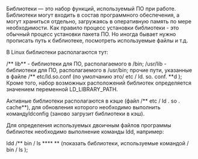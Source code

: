 Библиотеки — это набор функций, используемый ПО при работе. Библиотеки могут входить в состав программного обеспечения, а могут храниться отдельно, загружаясь в оперативную память по мере необходимости. Как правило процесс установки библиотеки - это обычный процесс установки пакета ПО. Но иногда бывает нужно прописать путь к библиотеке, посмотреть используемые файлы и т.д.

В Linux библиотеки располагаются тут:

/** lib** - библиотеки для ПО, располагаемого в /bin;
/usr/lib - библиотеки для ПО, располагаемого в /usr/bin;
прочие пути, указанные в файле /** etc/ld.so.conf (по умолчанию это/ etc / ld. so. conf. **d );
Кроме того, набор возможных расположений библиотек определяется значением переменной LD_LIBRARY_PATH.

Активные библиотеки располагаются в кэше (файл /** etc / ld . so . cache**), для обновления которого необходимо выполнить командуldconfig (заново загрузит библиотеки в кэш).

Для определения используемых двоичным файлов программы библиотек необходимо выполнение команды ldd, например:

ldd /** bin / ls **** ** (показать библиотеки, используемые командой / bin / ls );